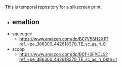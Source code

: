 This is temporal repository for a silkscreen print.

- emaltion
  - 
- squeegee
  - https://www.amazon.com/dp/B07V5SH2XP?ref_=pe_386300_442618370_TE_sc_as_ri_0
- scoop
  - https://www.amazon.com/dp/B01HSFXCLS?ref_=pe_386300_442618370_TE_sc_as_ri_0&th=1
